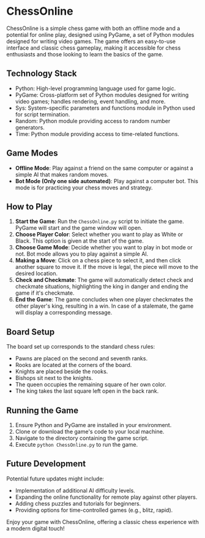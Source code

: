 # ChessOnline

ChessOnline is a simple chess game with both an offline mode and a potential for online play, designed using PyGame, a set of Python modules designed for writing video games. The game offers an easy-to-use interface and classic chess gameplay, making it accessible for chess enthusiasts and those looking to learn the basics of the game.

## Technology Stack
- Python: High-level programming language used for game logic.
- PyGame: Cross-platform set of Python modules designed for writing video games; handles rendering, event handling, and more.
- Sys: System-specific parameters and functions module in Python used for script termination.
- Random: Python module providing access to random number generators.
- Time: Python module providing access to time-related functions.

## Game Modes
- **Offline Mode**: Play against a friend on the same computer or against a simple AI that makes random moves.
- **Bot Mode (Only one side automated)**: Play against a computer bot. This mode is for practicing your chess moves and strategy.

## How to Play
1. **Start the Game**: Run the `ChessOnline.py` script to initiate the game. PyGame will start and the game window will open.
2. **Choose Player Color**: Select whether you want to play as White or Black. This option is given at the start of the game.
3. **Choose Game Mode**: Decide whether you want to play in bot mode or not. Bot mode allows you to play against a simple AI.
4. **Making a Move**: Click on a chess piece to select it, and then click another square to move it. If the move is legal, the piece will move to the desired location.
5. **Check and Checkmate**: The game will automatically detect check and checkmate situations, highlighting the king in danger and ending the game if it's checkmate.
6. **End the Game**: The game concludes when one player checkmates the other player's king, resulting in a win. In case of a stalemate, the game will display a corresponding message.

## Board Setup
The board set up corresponds to the standard chess rules:
- Pawns are placed on the second and seventh ranks.
- Rooks are located at the corners of the board.
- Knights are placed beside the rooks.
- Bishops sit next to the knights.
- The queen occupies the remaining square of her own color.
- The king takes the last square left open in the back rank.

## Running the Game
1. Ensure Python and PyGame are installed in your environment.
2. Clone or download the game's code to your local machine.
3. Navigate to the directory containing the game script.
4. Execute `python ChessOnline.py` to run the game.

## Future Development
Potential future updates might include:
- Implementation of additional AI difficulty levels.
- Expanding the online functionality for remote play against other players.
- Adding chess puzzles and tutorials for beginners.
- Providing options for time-controlled games (e.g., blitz, rapid).

Enjoy your game with ChessOnline, offering a classic chess experience with a modern digital touch!
